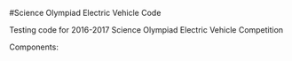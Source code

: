 #Science Olympiad Electric  Vehicle Code

Testing code for 2016-2017 Science Olympiad Electric Vehicle Competition

Components:


